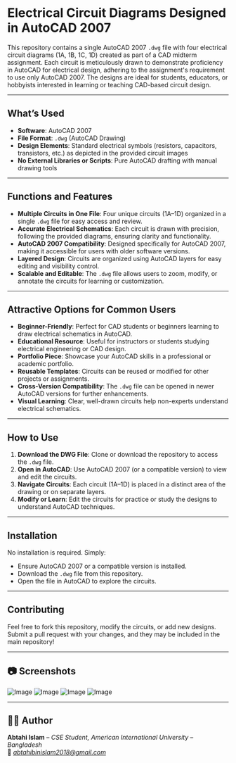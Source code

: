 # Electrical Circuit Diagrams Designed in AutoCAD 2007

This repository contains a single AutoCAD 2007 `.dwg` file with four electrical circuit diagrams (1A, 1B, 1C, 1D) created as part of a CAD midterm assignment. Each circuit is meticulously drawn to demonstrate proficiency in AutoCAD for electrical design, adhering to the assignment's requirement to use only AutoCAD 2007. The designs are ideal for students, educators, or hobbyists interested in learning or teaching CAD-based circuit design.

---

## What’s Used

- **Software**: AutoCAD 2007
- **File Format**: `.dwg` (AutoCAD Drawing)
- **Design Elements**: Standard electrical symbols (resistors, capacitors, transistors, etc.) as depicted in the provided circuit images
- **No External Libraries or Scripts**: Pure AutoCAD drafting with manual drawing tools

---

## Functions and Features
- **Multiple Circuits in One File**: Four unique circuits (1A–1D) organized in a single `.dwg` file for easy access and review.
- **Accurate Electrical Schematics**: Each circuit is drawn with precision, following the provided diagrams, ensuring clarity and functionality.
- **AutoCAD 2007 Compatibility**: Designed specifically for AutoCAD 2007, making it accessible for users with older software versions.
- **Layered Design**: Circuits are organized using AutoCAD layers for easy editing and visibility control.
- **Scalable and Editable**: The `.dwg` file allows users to zoom, modify, or annotate the circuits for learning or customization.

---

## Attractive Options for Common Users
- **Beginner-Friendly**: Perfect for CAD students or beginners learning to draw electrical schematics in AutoCAD.
- **Educational Resource**: Useful for instructors or students studying electrical engineering or CAD design.
- **Portfolio Piece**: Showcase your AutoCAD skills in a professional or academic portfolio.
- **Reusable Templates**: Circuits can be reused or modified for other projects or assignments.
- **Cross-Version Compatibility**: The `.dwg` file can be opened in newer AutoCAD versions for further enhancements.
- **Visual Learning**: Clear, well-drawn circuits help non-experts understand electrical schematics.

---

## How to Use
1. **Download the DWG File**: Clone or download the repository to access the `.dwg` file.
2. **Open in AutoCAD**: Use AutoCAD 2007 (or a compatible version) to view and edit the circuits.
3. **Navigate Circuits**: Each circuit (1A–1D) is placed in a distinct area of the drawing or on separate layers.
4. **Modify or Learn**: Edit the circuits for practice or study the designs to understand AutoCAD techniques.

---

## Installation
No installation is required. Simply:
- Ensure AutoCAD 2007 or a compatible version is installed.
- Download the `.dwg` file from this repository.
- Open the file in AutoCAD to explore the circuits.

---

## Contributing
Feel free to fork this repository, modify the circuits, or add new designs. Submit a pull request with your changes, and they may be included in the main repository!

---

## 📷 **Screenshots**
![Image](https://github.com/user-attachments/assets/501d2cea-74b5-40b5-818c-14f02392b11f)
![Image](https://github.com/user-attachments/assets/4ac947fb-d90f-48bd-b5cb-ebdb32f8f238)
![Image](https://github.com/user-attachments/assets/af72c3fd-55aa-473d-96a6-3f7221ad1a42)
![Image](https://github.com/user-attachments/assets/d006e9cf-89db-4e7b-bc0b-8e6b12746e1e)


---

## 👨‍💻 Author
**Abtahi Islam** – *CSE Student, American International University – Bangladesh*  
📧 *abtahibinislam2018@gmail.com*
